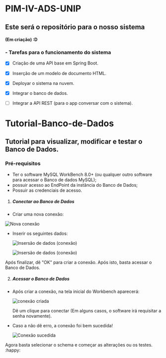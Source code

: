 # PIM-IV-ADS-UNIP
## Este será o repositório para o nosso sistema

#### (Em criação) :D

### - Tarefas para o funcionamento do sistema
- [X] Criação de uma API base em Spring Boot.
- [X] Inserção de um modelo de documento HTML.
- [X] Deployar o sistema na nuvem.
- [X] Integrar o banco de dados.
- [ ] Integrar a API REST (para o app conversar com o sistema).


# Tutorial-Banco-de-Dados

## Tutorial para visualizar, modificar e testar o Banco de Dados.



### Pré-requisitos

- Ter o software MySQL WorkBench 8.0+ (ou qualquer outro software para acessar o Banco de dados MySQL);
- possuir acesso ao EndPoint da instância do Banco de Dados;
- Possuir as credenciais de acesso.



1. ##### Conectar ao Banco de Dados

- Criar uma nova conexão:

![Nova conexão](img/prnt-1.png)

- Inserir os seguintes dados:

  ![Insersão de dados (conexão)](img\prnt-2.png)             

  ![Insersão de dados (conexão)](img/prnt-3.png)

Após finalizar, dê "OK" para criar a conexão. Após isto, basta acessar o Banco de Dados.


2. ##### Acessar o Banco de Dados

- Após criar a conexão, na tela inicial do Workbench aparecerá:

  ![conexão criada](img\prnt-4.png)

  Dê um clique para conectar (Em alguns casos, o software irá requisitar a senha novamente).

- Caso a não dê erro, a conexão foi bem sucedida!

  ![Conexão sucedida](img\prnt-5.png)

Agora basta selecionar o schema e começar as alterações ou os testes. :happy:
